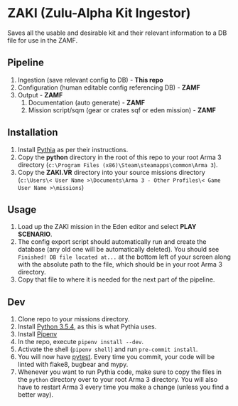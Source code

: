 # ZAKI (Zulu-Alpha Kit Ingestor)

Saves all the usable and desirable kit and their relevant information to a DB file for use in the ZAMF.

## Pipeline

1. Ingestion (save relevant config to DB) - **This repo**
2. Configuration (human editable config referencing DB) - **ZAMF**
3. Output  - **ZAMF**
    1. Documentation (auto generate)  - **ZAMF**
    2. Mission script/sqm (gear or crates sqf or eden mission)  - **ZAMF**

## Installation

1. Install [Pythia](https://github.com/overfl0/Pythia) as per their instructions.
2. Copy the **python** directory in the root of this repo to your root Arma 3 directory (`c:\Program Files (x86)\Steam\steamapps\common\Arma 3`).
3. Copy the **ZAKI.VR** directory into your source missions directory (`c:\Users\< User Name >\Documents\Arma 3 - Other Profiles\< Game User Name >\missions`)

## Usage

1. Load up the ZAKI mission in the Eden editor and select **PLAY SCENARIO**.
2. The config export script should automatically run and create the database (any old one will be automatically deleted). You should see `Finished! DB file located at...` at the bottom left of your screen along with the absolute path to the file, which should be in your root Arma 3 directory.
3. Copy that file to where it is needed for the next part of the pipeline.

## Dev

1. Clone repo to your missions directory.
2. Install [Python 3.5.4](https://www.python.org/downloads/release/python-354/), as this is what Pythia uses.
3. Install [Pipenv](https://pipenv.readthedocs.io/en/latest/install/#pragmatic-installation-of-pipenv)
4. In the repo, execute `pipenv install --dev`.
5. Activate the shell (`pipenv shell`) and run `pre-commit install`.
6. You will now have [pytest](https://docs.pytest.org/en/latest/). Every time you commit, your code will be linted with flake8,  bugbear and mypy.
7. Whenever you want to run Pythia code, make sure to copy the files in the `python` directory over to your root Arma 3 directory. You will also have to restart Arma 3 every time you make a change (unless you find a better way).